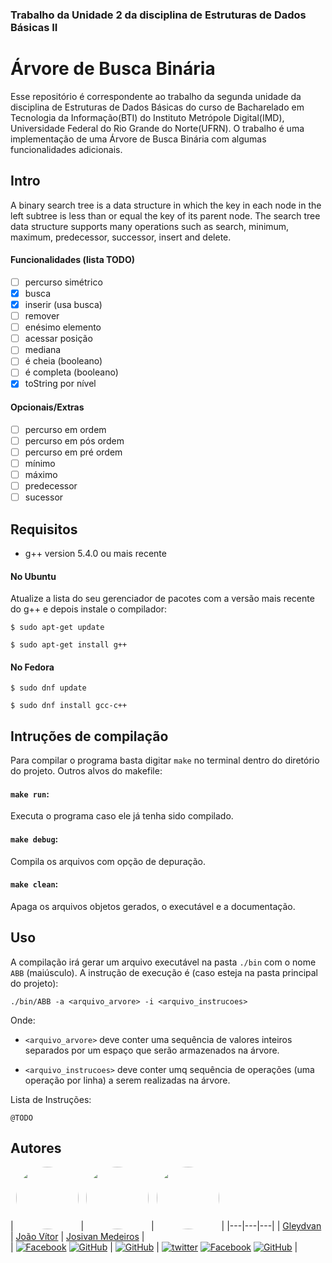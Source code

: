 ### Trabalho da Unidade 2 da disciplina de Estruturas de Dados Básicas II

# Árvore de Busca Binária 
<!--[![Build Status](https://travis-ci.org/JoMedeiros/EDBII_BST.png?branch=master)](https://travis-ci.org/JoMedeiros/EDBII_BST)-->

Esse repositório é correspondente ao trabalho da segunda unidade da disciplina de Estruturas de Dados Básicas do curso de Bacharelado em Tecnologia da Informação(BTI) do Instituto Metrópole Digital(IMD), Universidade Federal do Rio Grande do Norte(UFRN).
O trabalho é uma implementação de uma Árvore de Busca Binária com algumas funcionalidades adicionais.
<!--Name, version, description, and/or features of the program.-->    

## Intro

A binary search tree is a data structure in which the key in each node in the left subtree is less than or equal the key of its parent node. The search tree data structure supports many operations such as search, minimum, maximum, predecessor, successor, insert and delete.

#### Funcionalidades (lista TODO)

- [ ] percurso simétrico
- [x] busca
- [x] inserir (usa busca)
- [ ] remover
- [ ] enésimo elemento
- [ ] acessar posição
- [ ] mediana
- [ ] é cheia (booleano)
- [ ] é completa (booleano)
- [x] toString por nível

#### Opcionais/Extras

- [ ] percurso em ordem
- [ ] percurso em pós ordem
- [ ] percurso em pré ordem
- [ ] mínimo
- [ ] máximo
- [ ] predecessor
- [ ] sucessor

## Requisitos

* g++ version 5.4.0 ou mais recente

#### No Ubuntu

Atualize a lista do seu gerenciador de pacotes com a versão mais recente do g++ e depois instale o compilador:

`$ sudo apt-get update`

`$ sudo apt-get install g++`

#### No Fedora

`$ sudo dnf update`

`$ sudo dnf install gcc-c++`

## Intruções de compilação

Para compilar o programa basta digitar `make` no terminal dentro do diretório do projeto.
Outros alvos do makefile:

#### `make run`:

Executa o programa caso ele já tenha sido compilado.

#### `make debug`:

Compila os arquivos com opção de depuração.

#### `make clean`:

Apaga os arquivos objetos gerados, o executável e a documentação.

## Uso

A compilação irá gerar um arquivo executável na pasta `./bin` com o nome `ABB` (maiúsculo). A instrução de execução é (caso esteja na pasta principal do projeto):

`./bin/ABB -a <arquivo_arvore> -i <arquivo_instrucoes>`

Onde:

- `<arquivo_arvore>` deve conter uma sequência de valores inteiros separados por um espaço que serão armazenados na árvore.

- `<arquivo_instrucoes>` deve conter umq sequência de operações (uma operação por linha) a serem realizadas na árvore.

Lista de Instruções:

`@TODO`

## Autores
| [<img src="https://avatars1.githubusercontent.com/u/29136918?s=460&v=4" width="100" style="border-radius:50%"/>](https://github.com/gleydvan) | 
[<img src="https://avatars3.githubusercontent.com/u/28351214?s=460&v=4" width="100" style="border-radius:50%"/>](https://github.com/JohnVithor) | 
[<img src="https://scontent.fnat2-1.fna.fbcdn.net/v/t1.0-9/26196311_1726317707421220_3069236098433062740_n.jpg?_nc_cat=0&oh=68686ac8256abd16fd2c09ce0ba80b07&oe=5B9D0B5E" width="100" style="border-radius:50%"/>](https://github.com/JoMedeiros) |
|---|---|---|
| [Gleydvan](https://github.com/gleydvan) | [João Vítor](https://github.com/JohnVithor) | [Josivan Medeiros](http://lcc.ufrn.br/~josivanmedeiros/) |  
| [![Facebook][2]][1.2] [![GitHub][6]][1.6] | [![GitHub][6]][2.6] | [![twitter][1]][3.1] [![Facebook][2]][3.2] [![GitHub][6]][3.6] |

[1]: http://i.imgur.com/tXSoThF.png
[2]: http://i.imgur.com/P3YfQoD.png
[6]: http://i.imgur.com/0o48UoR.png

[1.2]: https://www.facebook.com/gleydvan
[1.6]: https://github.com/gleydvan

[2.3]: jv.venceslau.c@gmail.com 
[2.6]: https://github.com/JohnVithor

[3.1]: https://twitter.com/MedeirosJosivan
[3.2]: https://www.facebook.com/JosivanMedeiros
[3.6]: https://github.com/JoMedeiros

<!--
    System requirements.
    Install, uninstall, configuration, and operating instructions.
    Files list.
    Credit, acknowledgments, contact information, and copyright.
    Known bugs and a change log.
-->
